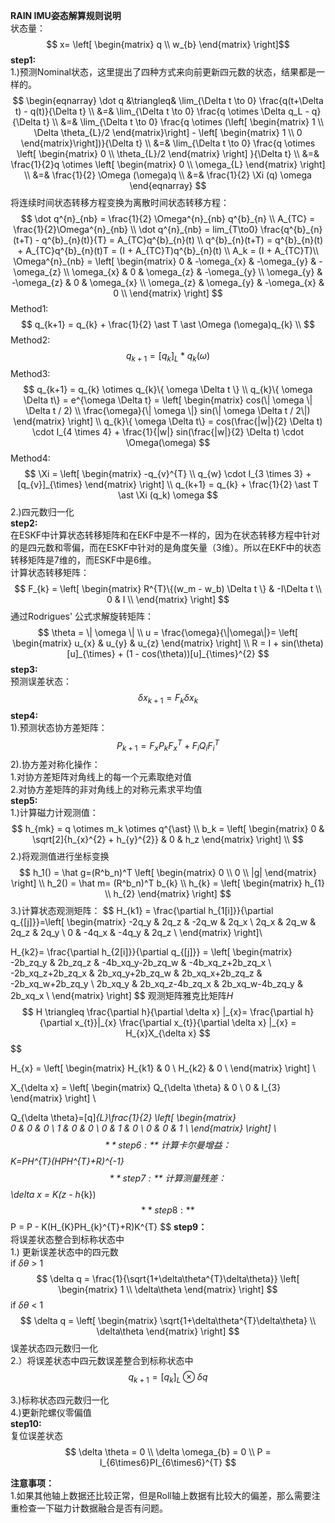**RAIN IMU姿态解算规则说明**\
状态量：
$$ x= \left[ \begin{matrix} q \\ w_{b} \end{matrix} \right]$$
**step1:**\
1.)预测Nominal状态，这里提出了四种方式来向前更新四元数的状态，结果都是一样的。
$$
\begin{eqnarray}
\dot q
&\triangleq& \lim_{\Delta t \to 0} \frac{q(t+\Delta t) - q(t)}{\Delta t} \\
&=& \lim_{\Delta t \to 0} \frac{q \otimes \Delta q_L - q}{\Delta t} \\
&=& \lim_{\Delta t \to 0} \frac{q \otimes (\left[ \begin{matrix} 1 \\ \Delta \theta_{L}/2 \end{matrix}\right] - \left[ \begin{matrix} 1 \\ 0 \end{matrix}\right])}{\Delta t} \\
&=& \lim_{\Delta t \to 0} \frac{q \otimes \left[ \begin{matrix} 0 \\ \theta_{L}/2 \end{matrix} \right] }{\Delta t} \\
&=& \frac{1}{2}q \otimes \left[ \begin{matrix} 0 \\ \omega_{L} \end{matrix} \right] \\
&=& \frac{1}{2}  \Omega (\omega)q \\
&=& \frac{1}{2} \Xi (q) \omega
\end{eqnarray}
$$
将连续时间状态转移方程变换为离散时间状态转移方程：
$$
\dot q^{n}_{nb} = \frac{1}{2} \Omega^{n}_{nb} q^{b}_{n} \\
A_{TC} = \frac{1}{2}\Omega^{n}_{nb} \\
\dot q^{n}_{nb} = lim_{T\to0} \frac{q^{b}_{n}(t+T) - q^{b}_{n}(t)}{T} = A_{TC}q^{b}_{n}(t) \\
q^{b}_{n}(t+T) = q^{b}_{n}(t) + A_{TC}q^{b}_{n}(t)T = (I + A_{TC}T)q^{b}_{n}(t) \\
A_k = (I + A_{TC}T)\\
\Omega^{n}_{nb} = \left[ \begin{matrix}
  0 & -\omega_{x} & -\omega_{y} & -\omega_{z} \\
  \omega_{x} & 0 & \omega_{z} & -\omega_{y} \\
  \omega_{y} & -\omega_{z} & 0 & \omega_{x} \\
  \omega_{z} & \omega_{y} & -\omega_{x} & 0 \\
 \end{matrix} \right]
$$
Method1:
$$
q_{k+1} = q_{k} + \frac{1}{2} \ast T \ast \Omega (\omega)q_{k} \\
$$
Method2:
$$
q_{k+1} = [q_{k}]_L \ast q_{k}(\omega)
$$
Method3:
$$
q_{k+1} = q_{k} \otimes q_{k}\{ \omega \Delta t \} \\
q_{k}\{ \omega \Delta t\} = e^{\omega \Delta t} = \left[ \begin{matrix} cos(\| \omega \| \Delta t / 2) \\ \frac{\omega}{\| \omega \|} sin(\| \omega \Delta t / 2\|) \end{matrix} \right] \\
q_{k}\{ \omega \Delta t\} = cos(\frac{|w|}{2} \Delta t) \cdot I_{4 \times 4} + \frac{1}{|w|} sin(\frac{|w|}{2} \Delta t) \cdot \Omega(\omega)
$$
Method4:
$$
\Xi = \left[ \begin{matrix} -q_{v}^{T} \\ q_{w} \cdot I_{3 \times 3} + [q_{v}]_{\times}  \end{matrix} \right] \\
q_{k+1} = q_{k} + \frac{1}{2} \ast T \ast \Xi (q_k) \omega
$$
2.)四元数归一化\
**step2:**\
在ESKF中计算状态转移矩阵和在EKF中是不一样的，因为在状态转移方程中针对的是四元数和零偏，而在ESKF中针对的是角度矢量（3维）。所以在EKF中的状态转移矩阵是7维的，而ESKF中是6维。\
计算状态转移矩阵：
$$
  F_{k} = \left[ \begin{matrix} R^{T}\{(w_m - w_b) \Delta t \} & -I\Delta t \\  
  0 & I \\ \end{matrix} \right]
$$
通过Rodrigues' 公式求解旋转矩阵：
$$
\theta = \| \omega \| \\
u = \frac{\omega}{\|\omega\|}=
\left[ \begin{matrix} u_{x} & u_{y} & u_{z} \end{matrix} \right] \\
R = I + sin(\theta)[u]_{\times} + (1 - cos(\theta))[u]_{\times}^{2}
$$
**step3:**\
预测误差状态：
$$
\delta x_{k+1} = F_{k} \delta x_{k}
$$
**step4:**\
1).预测状态协方差矩阵：
$$
P_{k+1} = F_{x}P_{k}F^{T}_{x}+F_{i}Q_{i}F_{i}^{T}
$$
2).协方差对称化操作：\
1.对协方差矩阵对角线上的每一个元素取绝对值\
2.对协方差矩阵的非对角线上的对称元素求平均值\
**step5:**\
1.)计算磁力计观测值：
$$ h_{mk} = q \otimes m_k \otimes q^{\ast} \\
   b_k = \left[ \begin{matrix} 0 & \sqrt[2]{h_{x}^{2} + h_{y}^{2}} & 0 & h_z  \end{matrix} \right] \\
$$
2.)将观测值进行坐标变换
$$
h_1() = \hat g=(R^b_n)^T \left[ \begin{matrix}  0 \\ 0 \\ |g|  \end{matrix} \right] \\
h_2() = \hat m= (R^b_n)^T b_{k} \\
h_{k} = \left[ \begin{matrix} h_{1} \\ h_{2} \end{matrix} \right]
$$
3.)计算状态观测矩阵：
$$
H_{k1} = \frac{\partial h_{1[i]}}{\partial q_{[j]}}=\left[ \begin{matrix}
-2q_y & 2q_z & -2q_w & 2q_x  \\
2q_x & 2q_w & 2q_z & 2q_y  \\
0 & -4q_x & -4q_y & 2q_z  \\
\end{matrix} \right]\\

H_{k2}= \frac{\partial h_{2[i]}}{\partial q_{[j]}} =
\left[ \begin{matrix}
-2b_zq_y & 2b_zq_z & -4b_xq_y-2b_zq_w & -4b_xq_z+2b_zq_x   \\
-2b_xq_z+2b_zq_x & 2b_xq_y+2b_zq_w & 2b_xq_x+2b_zq_z & -2b_xq_w+2b_zq_y   \\
2b_xq_y & 2b_xq_z-4b_zq_x & 2b_xq_w-4b_zq_y & 2b_xq_x  \\
\end{matrix} \right]
$$
观测矩阵雅克比矩阵$H$
$$
H \triangleq \frac{\partial h}{\partial \delta x} |_{x}= \frac{\partial h}{\partial x_{t}}|_{x} \frac{\partial x_{t}}{\partial \delta x} |_{x} = H_{x}X_{\delta x}
$$
$$

H_{x} = \left[ \begin{matrix} H_{k1} & 0 \\ H_{k2} & 0 \\ \end{matrix} \right] \\

X_{\delta x} = \left[ \begin{matrix} Q_{\delta \theta} & 0 \\ 0 & I_{3} \end{matrix} \right] \\

Q_{\delta \theta}=[q]_{L}\frac{1}{2}
\left[ \begin{matrix}  
0 & 0 & 0 \\
1 & 0 & 0 \\
0 & 1 & 0 \\
0 & 0 & 1 \\
\end{matrix} \right] \\
$$
**step6:**\
计算卡尔曼增益：
$$
K=PH^{T}(HPH^{T}+R)^{-1}
$$
**step7:**\
计算测量残差：
$$
\delta x = K(z - h_{k})
$$
**step8:**
$$
P = P - K(H_{K}PH_{k}^{T}+R)K^{T}
$$
**step9：**\
将误差状态整合到标称状态中\
1.) 更新误差状态中的四元数\
if $\delta\theta$ > 1
$$
\delta q = \frac{1}{\sqrt{1+\delta\theta^{T}\delta\theta}} \left[ \begin{matrix} 1 \\ \delta\theta \end{matrix} \right]
$$
if $\delta\theta$ < 1
$$
\delta q =
\left[ \begin{matrix} \sqrt{1+\delta\theta^{T}\delta\theta} \\ \delta\theta \end{matrix} \right]
$$
误差状态四元数归一化\
2.）将误差状态中四元数误差整合到标称状态中
$$
q_{k+1} = [q_{k}]_{L} \otimes \delta q
$$

3.)标称状态四元数归一化\
4.)更新陀螺仪零偏值\
**step10:**\
复位误差状态
$$
\delta \theta = 0 \\
\delta \omega_{b} = 0 \\
P = I_{6\times6}PI_{6\times6}^{T}
$$

**注意事项：**\
1.如果其他轴上数据还比较正常，但是Roll轴上数据有比较大的偏差，那么需要注重检查一下磁力计数据融合是否有问题。
